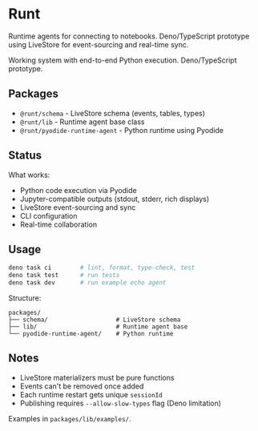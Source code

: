 # Runt

Runtime agents for connecting to notebooks. Deno/TypeScript prototype using
LiveStore for event-sourcing and real-time sync.

Working system with end-to-end Python execution. Deno/TypeScript prototype.

## Packages

- `@runt/schema` - LiveStore schema (events, tables, types)
- `@runt/lib` - Runtime agent base class
- `@runt/pyodide-runtime-agent` - Python runtime using Pyodide

## Status

What works:

- Python code execution via Pyodide
- Jupyter-compatible outputs (stdout, stderr, rich displays)
- LiveStore event-sourcing and sync
- CLI configuration
- Real-time collaboration

## Usage

```bash
deno task ci        # lint, format, type-check, test
deno task test      # run tests
deno task dev       # run example echo agent
```

Structure:

```
packages/
├── schema/                   # LiveStore schema
├── lib/                      # Runtime agent base
└── pyodide-runtime-agent/    # Python runtime
```

## Notes

- LiveStore materializers must be pure functions
- Events can't be removed once added
- Each runtime restart gets unique `sessionId`
- Publishing requires `--allow-slow-types` flag (Deno limitation)

Examples in `packages/lib/examples/`.
